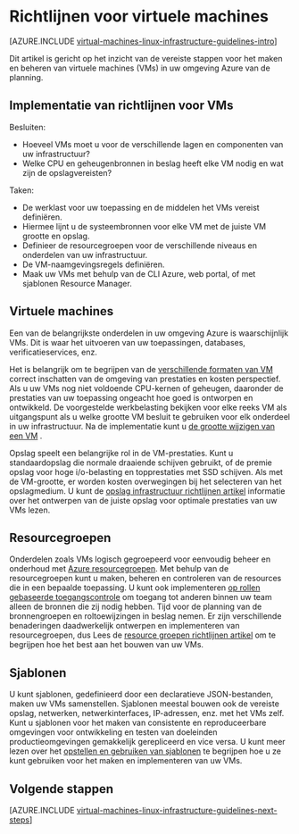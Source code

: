 <properties
    pageTitle="Richtlijnen voor Linux virtuele Machines | Microsoft Azure"
    description="Meer informatie over de belangrijkste ontwerp en de implementatie van de richtlijnen voor de implementatie van Linux virtuele machines in Azure"
    documentationCenter=""
    services="virtual-machines-linux"
    authors="iainfoulds"
    manager="timlt"
    editor=""
    tags="azure-resource-manager"/>

<tags
    ms.service="virtual-machines-linux"
    ms.workload="infrastructure-services"
    ms.tgt_pltfrm="vm-linux"
    ms.devlang="na"
    ms.topic="article"
    ms.date="09/08/2016"
    ms.author="iainfou"/>

# <a name="virtual-machines-guidelines"></a>Richtlijnen voor virtuele machines

[AZURE.INCLUDE [virtual-machines-linux-infrastructure-guidelines-intro](../../includes/virtual-machines-linux-infrastructure-guidelines-intro.md)] 

Dit artikel is gericht op het inzicht van de vereiste stappen voor het maken en beheren van virtuele machines (VMs) in uw omgeving Azure van de planning.

## <a name="implementation-guidelines-for-vms"></a>Implementatie van richtlijnen voor VMs
Besluiten:

- Hoeveel VMs moet u voor de verschillende lagen en componenten van uw infrastructuur?
- Welke CPU en geheugenbronnen in beslag heeft elke VM nodig en wat zijn de opslagvereisten?

Taken:

- De werklast voor uw toepassing en de middelen het VMs vereist definiëren.
- Hiermee lijnt u de systeembronnen voor elke VM met de juiste VM grootte en opslag.
- Definieer de resourcegroepen voor de verschillende niveaus en onderdelen van uw infrastructuur.
- De VM-naamgevingsregels definiëren.
- Maak uw VMs met behulp van de CLI Azure, web portal, of met sjablonen Resource Manager.

## <a name="virtual-machines"></a>Virtuele machines

Een van de belangrijkste onderdelen in uw omgeving Azure is waarschijnlijk VMs. Dit is waar het uitvoeren van uw toepassingen, databases, verificatieservices, enz.

Het is belangrijk om te begrijpen van de [verschillende formaten van VM](virtual-machines-linux-sizes.md) correct inschatten van de omgeving van prestaties en kosten perspectief. Als u uw VMs nog niet voldoende CPU-kernen of geheugen, daaronder de prestaties van uw toepassing ongeacht hoe goed is ontworpen en ontwikkeld. De voorgestelde werkbelasting bekijken voor elke reeks VM als uitgangspunt als u welke grootte VM besluit te gebruiken voor elk onderdeel in uw infrastructuur. Na de implementatie kunt u [de grootte wijzigen van een VM](virtual-machines-linux-change-vm-size.md) .

Opslag speelt een belangrijke rol in de VM-prestaties. Kunt u standaardopslag die normale draaiende schijven gebruikt, of de premie opslag voor hoge i/o-belasting en topprestaties met SSD schijven. Als met de VM-grootte, er worden kosten overwegingen bij het selecteren van het opslagmedium. U kunt de [opslag infrastructuur richtlijnen artikel](virtual-machines-linux-infrastructure-storage-solutions-guidelines.md) informatie over het ontwerpen van de juiste opslag voor optimale prestaties van uw VMs lezen.


## <a name="resource-groups"></a>Resourcegroepen
Onderdelen zoals VMs logisch gegroepeerd voor eenvoudig beheer en onderhoud met [Azure resourcegroepen](../azure-resource-manager/resource-group-overview.md). Met behulp van de resourcegroepen kunt u maken, beheren en controleren van de resources die in een bepaalde toepassing. U kunt ook implementeren [op rollen gebaseerde toegangscontrole](../active-directory/role-based-access-control-what-is.md) om toegang tot anderen binnen uw team alleen de bronnen die zij nodig hebben. Tijd voor de planning van de bronnengroepen en roltoewijzingen in beslag nemen. Er zijn verschillende benaderingen daadwerkelijk ontwerpen en implementeren van resourcegroepen, dus Lees de [resource groepen richtlijnen artikel](virtual-machines-linux-infrastructure-resource-groups-guidelines.md) om te begrijpen hoe het best aan het bouwen van uw VMs.


## <a name="templates"></a>Sjablonen 
U kunt sjablonen, gedefinieerd door een declaratieve JSON-bestanden, maken uw VMs samenstellen. Sjablonen meestal bouwen ook de vereiste opslag, netwerken, netwerkinterfaces, IP-adressen, enz. met het VMs zelf. Kunt u sjablonen voor het maken van consistente en reproduceerbare omgevingen voor ontwikkeling en testen van doeleinden productieomgevingen gemakkelijk gerepliceerd en vice versa. U kunt meer lezen over het [opstellen en gebruiken van sjablonen](../azure-resource-manager/resource-group-overview.md#template-deployment) te begrijpen hoe u ze kunt gebruiken voor het maken en implementeren van uw VMs.


## <a name="next-steps"></a>Volgende stappen
[AZURE.INCLUDE [virtual-machines-linux-infrastructure-guidelines-next-steps](../../includes/virtual-machines-linux-infrastructure-guidelines-next-steps.md)] 